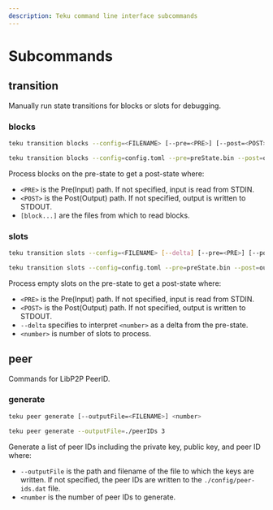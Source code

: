 ```yaml
---
description: Teku command line interface subcommands
---
```


# Subcommands

## transition

Manually run state transitions for blocks or slots for debugging.

### blocks

```bash tab="Syntax"
teku transition blocks --config=<FILENAME> [--pre=<PRE>] [--post=<POST>] [blockFiles]
```

```bash tab="Example"
teku transition blocks --config=config.toml --pre=preState.bin --post=outputFile.bin blockFile1.bin blockFile2.bin
```

Process blocks on the pre-state to get a post-state where:

* `<PRE>` is the Pre(Input) path. If not specified, input is read from STDIN.
* `<POST>` is the Post(Output) path. If not specified, output is written to STDOUT.
* `[block...]` are the files from which to read blocks.

### slots

```bash tab="Syntax"
teku transition slots --config=<FILENAME> [--delta] [--pre=<PRE>] [--post=<POST>] <number>
```

```bash tab="Example"
teku transition slots --config=config.toml --pre=preState.bin --post=outputFile.bin 50
```

Process empty slots on the pre-state to get a post-state where:

* `<PRE>` is the Pre(Input) path. If not specified, input is read from STDIN.
* `<POST>` is the Post(Output) path. If not specified, output is written to STDOUT.
* `--delta` specifies to interpret `<number>` as a delta from the pre-state.
* `<number>` is number of slots to process.

## peer

Commands for LibP2P PeerID.

### generate

```bash tab="Syntax"
teku peer generate [--outputFile=<FILENAME>] <number>
```

```bash tab="Example"
teku peer generate --outputFile=./peerIDs 3
```

Generate a list of peer IDs including the private key, public key, and peer ID where:

* `--outputFile` is the path and filename of the file to which the keys are written.
  If not specified, the peer IDs are written to the `./config/peer-ids.dat` file.
* `<number` is the number of peer IDs to generate.
